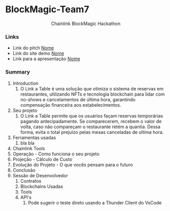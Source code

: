 # BlockMagic-Team7

<p align="center"> Chainlink BlockMagic Hackathon </p>

### Links
- Link do pitch [Nome](link)
- Link do site demo [Nome](link)
- Link para a apresentação [Nome](link)

### Summary
1. Introduction
   1. O Link a Table é uma solução que otimiza o sistema de reservas em restaurantes, utilizando NFTs e tecnologia blockchain para lidar com no-shows e cancelamentos de última hora, garantindo compensação financeira aos estabelecimentos.
2. Seu projeto
   1. O Link a Table permite que os usuários façam reservas temporárias pagando antecipadamente. Se comparecerem, recebem o valor de volta, caso não compareçam o restaurante retém a quantia. Dessa forma, evita o total prejuízo pelas mesas canceladas de ultima hora.
3. Ferramentas usadas
   1. bla bla
4. Chainlink Tools
5. Operação - Como funciona o seu projeto
6. Projeção - Cálculo de Custo
7. Evolução do Projeto - O que vocês pensam para o futuro
8. Conclusão
9. Sessão de Desenvolvedor
   1.  Contratos
   2.  Blockchains Usadas
   3.  Tools
   4.  API's
       1.  Pode sugerir o teste direto usando a Thunder Client do VsCode
